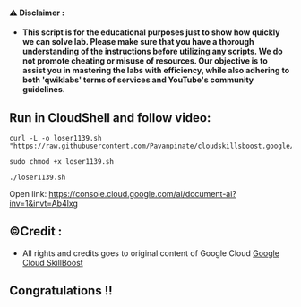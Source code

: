 

#### ⚠️ Disclaimer :
- **This script is for the educational purposes just to show how quickly we can solve lab. Please make sure that you have a thorough understanding of the instructions before utilizing any scripts. We do not promote cheating or  misuse of resources. Our objective is to assist you in mastering the labs with efficiency, while also adhering to both 'qwiklabs' terms of services and YouTube's community guidelines.**

## Run in CloudShell and follow video:

```
curl -L -o loser1139.sh "https://raw.githubusercontent.com/Pavanpinate/cloudskillsboost.google/refs/heads/main/Form%20Parsing%20with%20Document%20AI%20(Python)/loser1139.sh"

sudo chmod +x loser1139.sh

./loser1139.sh
```

Open link: https://console.cloud.google.com/ai/document-ai?inv=1&invt=Ab4lxg

## ©Credit :
- All rights and credits goes to original content of Google Cloud [Google Cloud SkillBoost](https://www.cloudskillsboost.google/) 

## Congratulations !!

